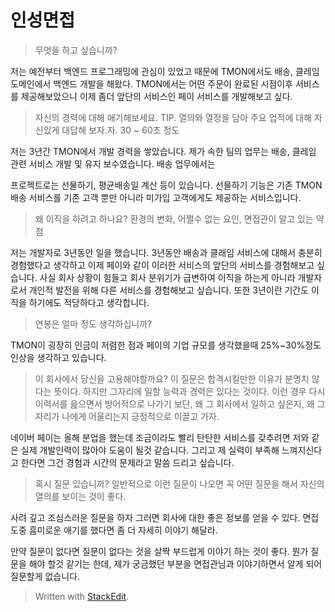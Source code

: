 # 인성면접

> 무엇을 하고 싶습니까?

저는 예전부터 백엔드 프로그래밍에 관심이 있었고 때문에 TMON에서도 배송, 클레임 도메인에서 백엔드 개발을 해왔다. TMON에서는 어떤 주문이 완료된 시점이후 서비스를 제공해보았으니 이제 좀더 앞단의 서비스인 페이 서비스를 개발해보고 싶다. 

> 자신의 경력에 대해 애기해보세요.
> TIP. 열의와 열정을 담아 주요 업적에 대해 자신있게 대답해 보자.자. 30 ~ 60초 정도

저는 3년간 TMON에서 개발 경력을 쌓았습니다. 제가 속한 팀의 업무는 배송, 클레임 관련 서비스 개발 및 유지 보수였습니다. 배송 업무에서는 

프로젝트로는 선물하기, 평균배송일 계산 등이 있습니다. 선물하기 기능은 기존 TMON 배송 서비스를 기존 고객 뿐만 아니라 미가입 고객에게도 제공하는 서비스입니다. 


> 왜 이직을 하려고 하나요?
> 환경의 변화, 어쩔수 없는 요인, 면접관이 알고 있는 약점

저는 개발자로 3년동안 일을 했습니다. 3년동안 배송과 클래임 서비스에 대해서 충분히 경험했다고 생각하고 이제 페이와 같이 이러한 서비스의 앞단의 서비스를 경험해보고 싶습니다. 사실 회사 상황이 힘들고 회사 분위기가 급변하여 이직을 하는게 아니라 개발자로서 개인적 발전을 위해 다른 서비스를 경험해보고 싶습니다. 또한 3년이란 기간도 이직을 하기에도 적당하다고 생각합니다.

> 연봉은 얼마 정도 생각하십니까?

TMON이 굉장히 인금이 저렴한 점과 페이의 기업 규모를 생각했을때 25%~30%정도 인상을 생각하고 있습니다.

> 이 회사에서 당신을 고용해야할까요?
> 이 질문은 합격시킬만한 이유가 분명치 않다는 뜻이다. 하지만 그자리에 일할 능력과 경력은 있다는 것이다. 이런 경우 다시 이력서를 읊으면서 방어적으로 나가기 보단, 왜 그 회사에서 일하고 싶은지, 왜 그자리가 나에게 어울리는지 긍정적으로 이끌고 가자.

네이버 페이는 올해 분업을 했는데 조금이라도 빨리 탄탄한 서비스를 갖추려면 저와 같은 실제 개발인력이 많아야 도움이 될것 같습니다. 그리고 제 실력이 부족해 느껴지신다고 한다면 그건 경험과 시간의 문제라고 말씀 드리고 싶습니다. 

> 혹시 질문 있습니까?
> 일반적으로 이런 질문이 나오면 꼭 어떤 질문을 해서 자신의 열의를 보이는 것이 좋다. 

사려 깊고 조심스러운 질문을 하자 그러면 회사에 대한 좋은 정보를 얻을 수 있다. 면접 도중 흠미로운 애기를 했다면 좀 더 자세히 이야기 해달라. 

만약 질문이 없다면 질문이 없다는 것을 살짝 부드럽게 이야기 하는 것이 좋다. 뭔가 질문을 해야 할것 같기는 한데, 제가 궁금했던 부분을 면접관님과 이야기하면서 알게 되어 질문할게 없습니다. 






> Written with [StackEdit](https://stackedit.io/).
<!--stackedit_data:
eyJoaXN0b3J5IjpbLTU4NDEzMjgsLTk3MDY2MDc1XX0=
-->